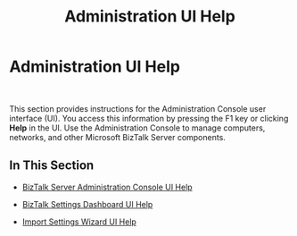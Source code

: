 ﻿---
title: Administration UI Help
TOCTitle: Administration UI Help
ms:assetid: 19de7d08-b7b1-4a25-a1ca-fbbea86cc708
ms:mtpsurl: https://msdn.microsoft.com/en-us/library/Aa559020(v=BTS.80)
ms:contentKeyID: 51526516
ms.date: 08/30/2017
mtps_version: v=BTS.80
---

# Administration UI Help

 

This section provides instructions for the Administration Console user interface (UI). You access this information by pressing the F1 key or clicking **Help** in the UI. Use the Administration Console to manage computers, networks, and other Microsoft BizTalk Server components.

## In This Section

  - [BizTalk Server Administration Console UI Help](biztalk-server-administration-console-ui-help.md)

  - [BizTalk Settings Dashboard UI Help](biztalk-settings-dashboard-ui-help.md)

  - [Import Settings Wizard UI Help](import-settings-wizard-ui-help.md)

